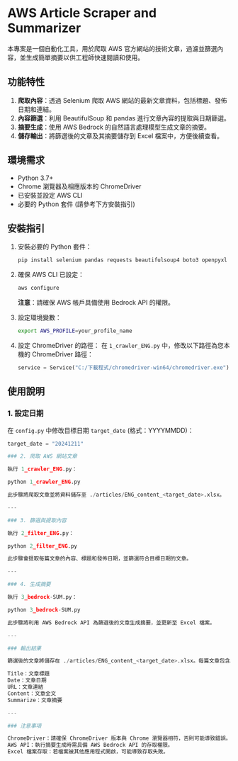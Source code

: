 # AWS Article Scraper and Summarizer

本專案是一個自動化工具，用於爬取 AWS 官方網站的技術文章，過濾並篩選內容，並生成簡單摘要以供工程師快速閱讀和使用。

## 功能特性

1. **爬取內容**：透過 Selenium 爬取 AWS 網站的最新文章資料，包括標題、發佈日期和連結。
2. **內容篩選**：利用 BeautifulSoup 和 pandas 進行文章內容的提取與日期篩選。
3. **摘要生成**：使用 AWS Bedrock 的自然語言處理模型生成文章的摘要。
4. **儲存輸出**：將篩選後的文章及其摘要儲存到 Excel 檔案中，方便後續查看。

## 環境需求

- Python 3.7+
- Chrome 瀏覽器及相應版本的 ChromeDriver
- 已安裝並設定 AWS CLI
- 必要的 Python 套件 (請參考下方安裝指引)

## 安裝指引

1. 安裝必要的 Python 套件：
    ```bash
    pip install selenium pandas requests beautifulsoup4 boto3 openpyxl
    ```

2. 確保 AWS CLI 已設定：
    ```bash
    aws configure
    ```
    **注意**：請確保 AWS 帳戶具備使用 Bedrock API 的權限。

3. 設定環境變數：
    ```bash
    export AWS_PROFILE=your_profile_name
    ```

4. 設定 ChromeDriver 的路徑：
    在 `1_crawler_ENG.py` 中，修改以下路徑為您本機的 ChromeDriver 路徑：
    ```python
    service = Service("C:/下載程式/chromedriver-win64/chromedriver.exe")
    ```

## 使用說明

### 1. 設定日期
在 `config.py` 中修改目標日期 `target_date` (格式：YYYYMMDD)：
```python
target_date = "20241211"

### 2. 爬取 AWS 網站文章

執行 1_crawler_ENG.py：

python 1_crawler_ENG.py

此步驟將爬取文章並將資料儲存至 ./articles/ENG_content_<target_date>.xlsx。

---

### 3. 篩選與提取內容

執行 2_filter_ENG.py：

python 2_filter_ENG.py

此步驟會提取每篇文章的內容、標題和發佈日期，並篩選符合目標日期的文章。

---

### 4. 生成摘要

執行 3_bedrock-SUM.py：

python 3_bedrock-SUM.py

此步驟將利用 AWS Bedrock API 為篩選後的文章生成摘要，並更新至 Excel 檔案。

---

### 輸出結果

篩選後的文章將儲存在 ./articles/ENG_content_<target_date>.xlsx。每篇文章包含以下欄位：

Title：文章標題
Date：文章日期
URL：文章連結
Content：文章全文
Summarize：文章摘要

---

### 注意事項

ChromeDriver：請確保 ChromeDriver 版本與 Chrome 瀏覽器相符，否則可能導致錯誤。
AWS API：執行摘要生成時需具備 AWS Bedrock API 的存取權限。
Excel 檔案存取：若檔案被其他應用程式開啟，可能導致存取失敗。
